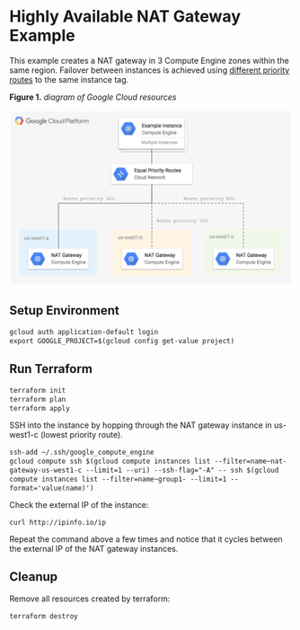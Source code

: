 # Highly Available NAT Gateway Example

This example creates a NAT gateway in 3 Compute Engine zones within the same region. Failover between instances is achieved using [different priority routes](https://cloud.google.com/solutions/best-practices-floating-ip-addresses#option_3_failover_using_different_priority_routes) to the same instance tag.

**Figure 1.** *diagram of Google Cloud resources*

![architecture diagram](./diagram.png)

## Setup Environment

```
gcloud auth application-default login
export GOOGLE_PROJECT=$(gcloud config get-value project)
```

## Run Terraform

```
terraform init
terraform plan
terraform apply
```

SSH into the instance by hopping through the NAT gateway instance in us-west1-c (lowest priority route).

```
ssh-add ~/.ssh/google_compute_engine
gcloud compute ssh $(gcloud compute instances list --filter=name~nat-gateway-us-west1-c --limit=1 --uri) --ssh-flag="-A" -- ssh $(gcloud compute instances list --filter=name~group1- --limit=1 --format='value(name)')
```

Check the external IP of the instance:

```
curl http://ipinfo.io/ip
```

Repeat the command above a few times and notice that it cycles between the external IP of the NAT gateway instances.

## Cleanup

Remove all resources created by terraform:

```
terraform destroy
```